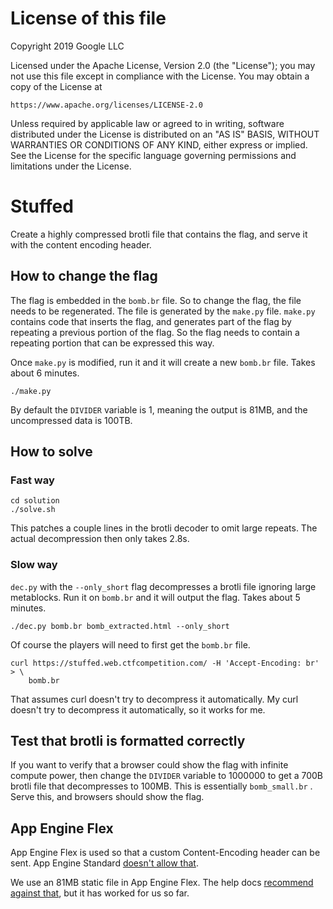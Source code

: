 # License of this file

Copyright 2019 Google LLC

Licensed under the Apache License, Version 2.0 (the "License");
you may not use this file except in compliance with the License.
You may obtain a copy of the License at

    https://www.apache.org/licenses/LICENSE-2.0

Unless required by applicable law or agreed to in writing, software
distributed under the License is distributed on an "AS IS" BASIS,
WITHOUT WARRANTIES OR CONDITIONS OF ANY KIND, either express or implied.
See the License for the specific language governing permissions and
limitations under the License.

# Stuffed

Create a highly compressed brotli file that contains the flag, and serve it
with the content encoding header.

## How to change the flag

The flag is embedded in the `bomb.br` file. So to change the flag, the file needs
to be regenerated. The file is generated by the `make.py` file. `make.py`
contains code that inserts the flag, and generates part of the flag by repeating
a previous portion of the flag. So the flag needs to contain a repeating portion
that can be expressed this way.

Once `make.py` is modified, run it and it will create a new `bomb.br` file.
Takes about 6 minutes.

    ./make.py

By default the `DIVIDER` variable is 1, meaning the output is 81MB, and the
uncompressed data is 100TB.

## How to solve

### Fast way

    cd solution
    ./solve.sh

This patches a couple lines in the brotli decoder to omit large repeats. The
actual decompression then only takes 2.8s.

### Slow way

`dec.py` with the `--only_short` flag decompresses a brotli file ignoring large
metablocks. Run it on `bomb.br` and it will output the flag. Takes about 5
minutes.

    ./dec.py bomb.br bomb_extracted.html --only_short

Of course the players will need to first get the `bomb.br` file.

    curl https://stuffed.web.ctfcompetition.com/ -H 'Accept-Encoding: br' > \
        bomb.br

That assumes curl doesn't try to decompress it automatically. My curl doesn't
try to decompress it automatically, so it works for me.

## Test that brotli is formatted correctly

If you want to verify that a browser could show the flag with infinite compute
power, then change the `DIVIDER` variable to 1000000 to get a 700B brotli file
that decompresses to 100MB. This is essentially `bomb_small.br` .
Serve this, and browsers should show the flag.

## App Engine Flex

App Engine Flex is used so that a custom Content-Encoding header can be sent.
App Engine Standard
[doesn't allow that](https://cloud.google.com/appengine/docs/standard/python/reference/request-response-headers#headers_removed).

We use an 81MB static file in App Engine Flex. The help docs
[recommend against that](https://cloud.google.com/appengine/quotas#Code), but it
has worked for us so far.
